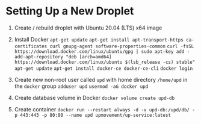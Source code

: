 Setting Up a New Droplet
========================

1. Create / rebuild droplet with Ubuntu 20.04 (LTS) x64 image

2. Install Docker
    `apt-get update`
    `apt-get install apt-transport-https ca-certificates curl gnupg-agent software-properties-common`
    `curl -fsSL https://download.docker.com/linux/ubuntu/gpg | sudo apt-key add -`
    `add-apt-repository "deb [arch=amd64] https://download.docker.com/linux/ubuntu $(lsb_release -cs) stable"`
    `apt-get update`
    `apt-get install docker-ce docker-ce-cli`
    `docker login`

3. Create new non-root user called `upd` with home directory `/home/upd` in the `docker` group
    `adduser upd`
    `usermod -aG docker upd`

4. Create database volume in Docker
    `docker volume create upd-db`

5. Create container
    `docker run --restart always -d -v upd-db:/upd/db/ -p 443:443 -p 80:80 --name upd upmovement/up-service:latest`